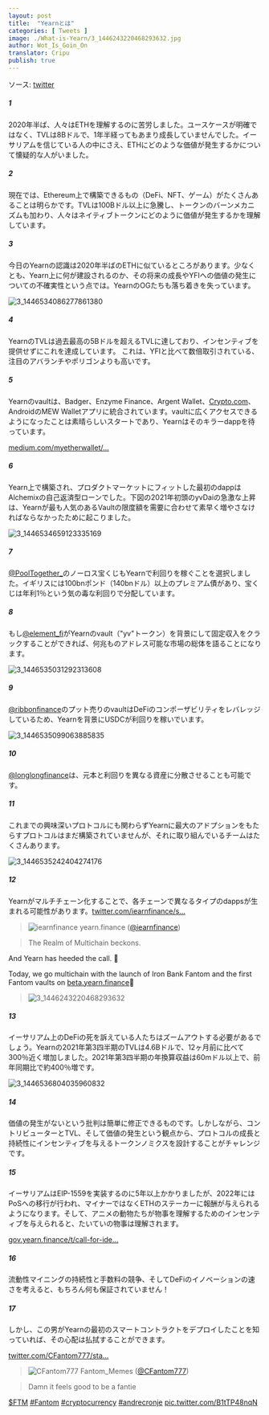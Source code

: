 ```yaml
---
layout: post
title:  "Yearnとは"
categories: [ Tweets ]
image: ./What-is-Yearn/3_1446243220468293632.jpg
author: Wot_Is_Goin_On
translator: Cripu
publish: true
---
```


ソース: [twitter](https://twitter.com/Wot_Is_Goin_On/status/1446540007292952579)

##### 1
2020年半ば、人々はETHを理解するのに苦労しました。ユースケースが明確ではなく、TVLは8Bドルで、1年半経ってもあまり成長していませんでした。イーサリアムを信じている人の中にさえ、ETHにどのような価値が発生するかについて懐疑的な人がいました。

##### 2
現在では、Ethereum上で構築できるもの（DeFi、NFT、ゲーム）がたくさんあることは明らかです。TVLは100Bドル以上に急騰し、トークンのバーンメカニズムも加わり、人々はネイティブトークンにどのように価値が発生するかを理解しています。

##### 3
今日のYearnの認識は2020年半ばのETHに似ているところがあります。少なくとも、Yearn上に何が建設されるのか、その将来の成長やYFIへの価値の発生についての不確実性という点では。YearnのOGたちも落ち着きを失っています。

![3_1446534086277861380](3_1446534086277861380.jpg)

##### 4
YearnのTVLは過去最高の5Bドルを超えるTVLに達しており、インセンティブを提供せずにこれを達成しています。 
これは、YFIと比べて数倍取引されている、注目のアバランチやポリゴンよりも高いです。

##### 5
Yearnのvaultは、Badger、Enzyme Finance、Argent Wallet、[Crypto.com](http://Crypto.com)、AndroidのMEW Walletアプリに統合されています。vaultに広くアクセスできるようになったことは素晴らしいスタートであり、Yearnはそのキラーdappを待っています。

[medium.com/myetherwallet/…](https://medium.com/myetherwallet/introducing-yearn-vaults-on-mew-wallet-app-android-274818aa830e)

##### 6
Yearn上で構築され、プロダクトマーケットにフィットした最初のdappはAlchemixの自己返済型ローンでした。下図の2021年初頭のyvDaiの急激な上昇は、Yearnが最も人気のあるVaultの限度額を需要に合わせて素早く増やさなければならなかったために起こりました。

![3_1446534659123335169](3_1446534659123335169.jpg)

##### 7
[@PoolTogether\_](https://twitter.com/PoolTogether_)のノーロス宝くじもYearnで利回りを稼ぐことを選択しました。イギリスには100bnポンド（140bnドル）以上のプレミアム債があり、宝くじは年利1％という気の毒な利回りで分配しています。

##### 8
もし[@element_fi](https://twitter.com/element_fi)がYearnのvault（"yv"トークン）を背景にして固定収入をクラックすることができれば、何兆ものアドレス可能な市場の総体を語ることになります。

![3_1446535031292313608](3_1446535031292313608.jpg)

##### 9
[@ribbonfinance](https://twitter.com/ribbonfinance)のプット売りのvaultはDeFiのコンポーザビリティをレバレッジしているため、Yearnを背景にUSDCが利回りを稼いでいます。

![3_1446535099063885835](3_1446535099063885835.jpg)

##### 10
[@longlongfinance](https://twitter.com/longlongfinance)は、元本と利回りを異なる資産に分散させることも可能です。

##### 11
これまでの興味深いプロトコルにも関わらずYearnに最大のアドプションをもたらすプロトコルはまだ構築されていませんが、それに取り組んでいるチームはたくさんあります。

![3_1446535242404274176](3_1446535242404274176.jpg)

##### 12
Yearnがマルチチェーン化することで、各チェーンで異なるタイプのdappsが生まれる可能性があります。[twitter.com/iearnfinance/s...](https://twitter.com/iearnfinance/status/1446243257336229912?s=20)

> ![iearnfinance](earnfinance-1223779978459770880.jpg)
> yearn.finance ([@iearnfinance](https://twitter.com/iearnfinance))

> The Realm of Multichain beckons.

And Yearn has heeded the call. 📯

Today, we go multichain with the launch of Iron Bank Fantom and the first Fantom vaults on [beta.yearn.finance](http://beta.yearn.finance)🧵

> ![3_1446243220468293632](3_1446243220468293632.jpg)

##### 13
イーサリアム上のDeFiの死を訴えている人たちはズームアウトする必要があるでしょう。Yearnの2021年第3四半期のTVLは4.6Bドルで、12ヶ月前に比べて300％近く増加しました。2021年第3四半期の年換算収益は60mドル以上で、前年同期比で約400％増です。

![3_1446536804035960832](3_1446536804035960832.jpg)

##### 14
価値の発生がないという批判は簡単に修正できるものです。しかしながら、コントリビューターとTVL、そして価値の発生という観点から、プロトコルの成長と持続性にインセンティブを与えるトークンノミクスを設計することがチャレンジです。

##### 15
イーサリアムはEIP-1559を実装するのに5年以上かかりましたが、2022年にはPoSへの移行が行われ、マイナーではなくETHのステーカーに報酬が与えられるようになります。そして、アニメの動物たちが物事を理解するためのインセンティブを与えられると、たいていの物事は理解されます。

[gov.yearn.finance/t/call-for-ide…](https://gov.yearn.finance/t/call-for-ideas-yfi-tokenomics-revamp/11573/5)

##### 16
流動性マイニングの持続性と手数料の競争、そしてDeFiのイノベーションの速さを考えると、もちろん何も保証されていません！

##### 17
しかし、この男がYearnの最初のスマートコントラクトをデプロイしたことを知っていれば、その心配は払拭することができます。

[twitter.com/CFantom777/sta…](https://twitter.com/CFantom777/status/1446366012421468162?s=20)

> ![CFantom777](CFantom777-1387931745832497152.jpg)
> Fantom_Memes ([@CFantom777](https://twitter.com/CFantom777))

> Damn it feels good to be a fantie

[$FTM](https://twitter.com/search?q=%24FTM) [#Fantom](https://twitter.com/hashtag/Fantom) [#cryptocurrency](https://twitter.com/hashtag/cryptocurrency) [#andrecronje](https://twitter.com/hashtag/andrecronje) [pic.twitter.com/B1tTP48nqN](https://twitter.com/CFantom777/status/1446366012421468162/video/1)